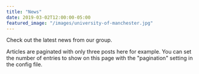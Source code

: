 ```yaml
---
title: "News"
date: 2019-03-02T12:00:00-05:00
featured_image: "/images/university-of-manchester.jpg"
---
```


Check out the latest news from our group.

Articles are paginated with only three posts here for example. You can set the number of entries to show on this page with the "pagination" setting in the config file.
